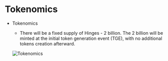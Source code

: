 # Tokenomics



* Tokenomics
    * There will be a fixed supply of Hinges - 2 billion. The 2 billion will be minted at the initial token generation event (TGE), with no additional tokens creation afterward. 

    ![Tokenomics](/img/TOKEN_METRICS.png)